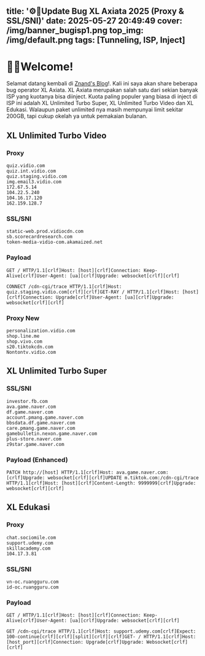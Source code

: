 title: '⚙️📲Update Bug XL Axiata 2025 (Proxy & SSL/SNI)'
date: 2025-05-27 20:49:49
cover: /img/banner_bugisp1.png
top_img: /img/default.png
tags: [Tunneling, ISP, Inject]
---

# 👋🏻Welcome!

Selamat datang kembali di [Znand's Blog](https://znand.my.id/)!. Kali ini saya akan share beberapa bug operator XL Axiata. XL Axiata merupakan salah satu dari sekian banyak ISP yang kuotanya bisa diinject. Kuota paling populer yang biasa di inject di ISP ini adalah XL Unlimited Turbo Super, XL Unlimited Turbo Video dan XL Edukasi. Walaupun paket unlimited nya masih mempunyai limit sekitar 200GB, tapi cukup okelah ya untuk pemakaian bulanan.

## XL Unlimited Turbo Video

### Proxy
```
quiz.vidio.com
quiz.int.vidio.com
quiz.staging.vidio.com
img.email3.vidio.com
172.67.5.14
104.22.5.240
104.16.17.120
162.159.128.7
```

### SSL/SNI
```
static-web.prod.vidiocdn.com
sb.scorecardresearch.com
token-media-vidio-com.akamaized.net
```

### Payload
```
GET / HTTP/1.1[crlf]Host: [host][crlf]Connection: Keep-Alive[crlf]User-Agent: [ua][crlf]Upgrade: websocket[crlf][crlf]
```

```
CONNECT /cdn-cgi/trace HTTP/1.1[crlf]Host: quiz.staging.vidio.com[crlf][crlf]GET-RAY / HTTP/1.1[crlf]Host: [host][crlf]Connection: Upgrade[crlf]User-Agent: [ua][crlf]Upgrade: websocket[crlf][crlf]
```

### Proxy New
```
personalization.vidio.com
shop.line.me
shop.vivo.com
s20.tiktokcdn.com
Nontontv.vidio.com
```

## XL Unlimited Turbo Super

### SSL/SNI

```
investor.fb.com
ava.game.naver.com
df.game.naver.com
account.pmang.game.naver.com
bbsdata.df.game.naver.com
care.pmang.game.naver.com
gamebulletin.nexon.game.naver.com 
plus-store.naver.com
z9star.game.naver.com 
```

### Payload (Enhanced)
```
PATCH http://[host] HTTP/1.1[crlf]Host: ava.game.naver.com:[crlf]Upgrade: websocket[crlf][crlf]UPDATE m.tiktok.com:/cdn-cgi/trace HTTP/1.1[crlf]Host: [host][crlf]Content-Length: 9999999[crlf]Upgrade: websocket[crlf][crlf]
```

## XL Edukasi

### Proxy
```
chat.sociomile.com
support.udemy.com
skillacademy.com
104.17.3.81
```

### SSL/SNI
```
vn-oc.ruangguru.com
id-oc.ruangguru.com
```

### Payload
```
GET / HTTP/1.1[crlf]Host: [host][crlf]Connection: Keep-Alive[crlf]User-Agent: [ua][crlf]Upgrade: websocket[crlf][crlf]
```

```
GET /cdn-cgi/trace HTTP/1.1[crlf]Host: support.udemy.com[crlf]Expect: 100-continue[crlf][crlf][split][crlf][crlf]GET- / HTTP/1.1[crlf]Host: [host_port][crlf]Connection: Upgrade[crlf]Upgrade: Websocket[crlf][crlf]
```